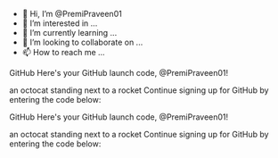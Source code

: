 - 👋 Hi, I’m @PremiPraveen01
- 👀 I’m interested in ...
- 🌱 I’m currently learning ...
- 💞️ I’m looking to collaborate on ...
- 📫 How to reach me ...

<!---
PremiPraveen01/PremiPraveen01 is a ✨ special ✨ repository because its `README.md` (this file) appears on your GitHub profile.
You can click the Preview link to take a look at your changes.
--->

 
GitHub
Here's your GitHub launch code, @PremiPraveen01!
 
an octocat standing next to a rocket
 Continue signing up for GitHub by entering the code below:
 
 
GitHub
Here's your GitHub launch code, @PremiPraveen01!
 
an octocat standing next to a rocket
 Continue signing up for GitHub by entering the code below:
 
